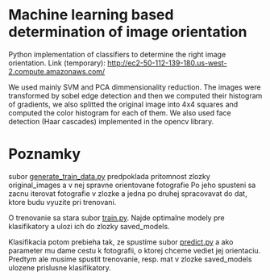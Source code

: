 # Machine learning based determination of image orientation

Python implementation of classifiers to determine the right image orientation. 
Link (temporary): http://ec2-50-112-139-180.us-west-2.compute.amazonaws.com/

We used mainly SVM and PCA dimmensionality reduction. The images were transformed by sobel edge detection and then we computed their histogram of gradients, we also splitted the original image into 4x4 squares and computed the color histogram for each of them. We also used face detection (Haar cascades) implemented in the opencv library.

# Poznamky
subor [generate_train_data.py](https://github.com/refi93/image-orientation/blob/master/generate_train_data.py) predpoklada pritomnost zlozky original_images a v nej spravne orientovane fotografie
Po jeho spusteni sa zacnu iterovat fotografie v zlozke a jedna po druhej spracovavat do dat, ktore budu vyuzite pri trenovani.

O trenovanie sa stara subor [train.py](https://github.com/refi93/image-orientation/blob/master/train.py). Najde optimalne modely pre klasifikatory a ulozi ich do zlozky saved_models.

Klasifikacia potom prebieha tak, ze spustime subor [predict.py](https://github.com/refi93/image-orientation/blob/master/predict.py) a ako parameter mu dame cestu k fotografii, o ktorej chceme vediet jej orientaciu. Predtym ale musime spustit trenovanie, resp. mat v zlozke saved_models ulozene prislusne klasifikatory.
